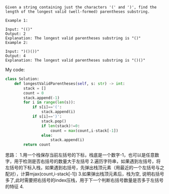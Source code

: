 ```
Given a string containing just the characters '(' and ')', find the length of the longest valid (well-formed) parentheses substring.

Example 1:

Input: "(()"
Output: 2
Explanation: The longest valid parentheses substring is "()"
Example 2:

Input: ")()())"
Output: 4
Explanation: The longest valid parentheses substring is "()()"
```
My code:
```python
class Solution:
    def longestValidParentheses(self, s: str) -> int:
        stack = []
        count = 0
        stack.append(-1)
        for i in range(len(s)):
            if s[i]=='(':
                stack.append(i)
            if s[i]==')':
                stack.pop()
                if len(stack)!=0:
                    count = max(count,i-stack[-1])
                else:
                    stack.append(i)
        return count
```
思路：
1.用一个栈保存当前左括号的下标，栈底是一个数字-1，也可以是任意数字，用于检测是否右括号的数量大于左括号
2.遍历字符串，如果遇到左括号，将左括号的下标入栈，如果遇到右括号，先弹出栈顶元素（用最近的一个左括号与之配对），计算mjax(count,i-stack[-1])
3.如果弹出栈顶元素后，栈为空, 说明右括号多了,此时需要把右括号的index压栈，用于下一个判断右括号数量是否多于左括号的特征
4.

